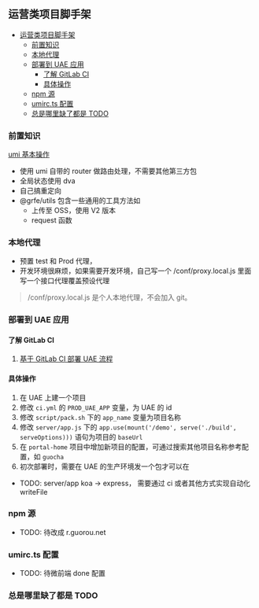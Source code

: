 #

## 运营类项目脚手架

- [运营类项目脚手架](#运营类项目脚手架)
  - [前置知识](#前置知识)
  - [本地代理](#本地代理)
  - [部署到 UAE 应用](#部署到uae应用)
    - [了解 GitLab CI](#了解uaegitlab-ci)
    - [具体操作](#具体操作)
  - [npm 源](#npm源)
  - [umirc.ts 配置](#umircts-配置)
  - [总是哪里缺了都是 TODO](#总是哪里缺了都是todo)

### 前置知识

[umi 基本操作](https://umijs.org/zh-CN/docs/directory-structure)

- 使用 umi 自带的 router 做路由处理，不需要其他第三方包
- 全局状态使用 dva
- 自己搞重定向
- @grfe/utils 包含一些通用的工具方法如
  - 上传至 OSS，使用 V2 版本
  - request 函数

### 本地代理

- 预置 test 和 Prod 代理，
- 开发环境很麻烦，如果需要开发环境，自己写一个 /conf/proxy.local.js 里面写一个接口代理覆盖预设代理

> /conf/proxy.local.js 是个人本地代理，不会加入 git。

### 部署到 UAE 应用

#### 了解 GitLab CI

1. [基于 GitLab CI 部署 UAE 流程](http://doc.shensz.local/pages/viewpage.action?pageId=26937001)

#### 具体操作

1. 在 UAE 上建一个项目
2. 修改 `ci.yml` 的 `PROD_UAE_APP` 变量，为 UAE 的 id
3. 修改 `script/pack.sh` 下的 `app_name` 变量为项目名称
4. 修改 `server/app.js` 下的 `app.use(mount('/demo', serve('./build', serveOptions)))` 语句为项目的 `baseUrl`
5. 在 `portal-home` 项目中增加新项目的配置，可通过搜索其他项目名称参考配置，如 `guocha`
6. 初次部署时，需要在 UAE 的生产环境发一个包才可以在

- TODO: server/app koa -> express， 需要通过 ci 或者其他方式实现自动化 writeFile

### npm 源

- TODO: 待改成 r.guorou.net

### umirc.ts 配置

- TODO: 待微前端 done 配置

### 总是哪里缺了都是 TODO
